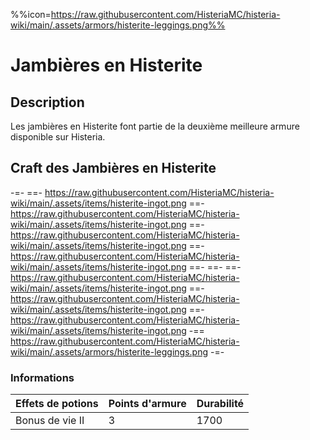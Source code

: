 %%icon=https://raw.githubusercontent.com/HisteriaMC/histeria-wiki/main/.assets/armors/histerite-leggings.png%%
# Jambières en Histerite

## Description
Les jambières en Histerite font partie de la deuxième meilleure armure disponible sur Histeria.

## Craft des Jambières en Histerite
-=-
 ==- https://raw.githubusercontent.com/HisteriaMC/histeria-wiki/main/.assets/items/histerite-ingot.png
 ==- https://raw.githubusercontent.com/HisteriaMC/histeria-wiki/main/.assets/items/histerite-ingot.png
 ==- https://raw.githubusercontent.com/HisteriaMC/histeria-wiki/main/.assets/items/histerite-ingot.png
 ==- https://raw.githubusercontent.com/HisteriaMC/histeria-wiki/main/.assets/items/histerite-ingot.png
 ==- 
 ==- 
 ==- https://raw.githubusercontent.com/HisteriaMC/histeria-wiki/main/.assets/items/histerite-ingot.png
 ==- https://raw.githubusercontent.com/HisteriaMC/histeria-wiki/main/.assets/items/histerite-ingot.png
 ==- https://raw.githubusercontent.com/HisteriaMC/histeria-wiki/main/.assets/items/histerite-ingot.png
 -== https://raw.githubusercontent.com/HisteriaMC/histeria-wiki/main/.assets/armors/histerite-leggings.png
-=-

### Informations
| Effets de potions | Points d'armure | Durabilité |
| ----------------- |-----------------|------------|
| Bonus de vie II | 3 | 1700 |